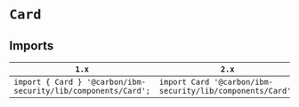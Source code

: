 # `Card`

## Imports

| `1.x`                                                         | `2.x`                                                     |
| ------------------------------------------------------------- | --------------------------------------------------------- |
| `import { Card } '@carbon/ibm-security/lib/components/Card';` | `import Card '@carbon/ibm-security/lib/components/Card';` |
